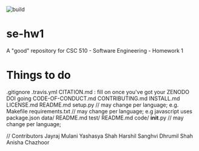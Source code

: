 ![build](https://github.com/jayrajmulani/se-hw1/action-a/workflows/main.yml/badge.svg)

# se-hw1
A "good" repository for CSC 510 - Software Engineering - Homework 1

# Things to do

.gitignore
.travis.yml
CITATION.md : fill on once you've got your ZENODO DOI going
CODE-OF-CONDUCT.md
CONTRIBUTING.md
INSTALL.md
LICENSE.md
README.md
setup.py         // may change per language; e.g. Makefile 
requirements.txt // may change per language; e.g javascript uses package.json
data/
  README.md
test/
  README.md
code/
  __init__.py  // may change per language; 

// Contributors 
Jayraj Mulani
Yashasya Shah
Harshil Sanghvi
Dhrumil Shah
Anisha Chazhoor
